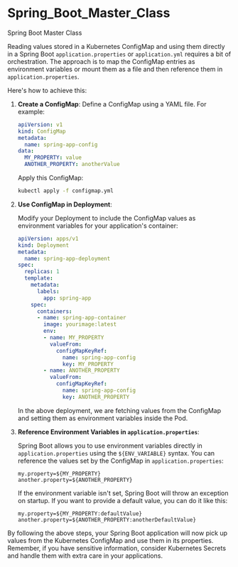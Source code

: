 # Spring_Boot_Master_Class
Spring Boot Master Class


Reading values stored in a Kubernetes ConfigMap and using them directly in a Spring Boot `application.properties` or `application.yml` requires a bit of orchestration. The approach is to map the ConfigMap entries as environment variables or mount them as a file and then reference them in `application.properties`.

Here's how to achieve this:

1. **Create a ConfigMap**:
   Define a ConfigMap using a YAML file. For example:

   ```yaml
   apiVersion: v1
   kind: ConfigMap
   metadata:
     name: spring-app-config
   data:
     MY_PROPERTY: value
     ANOTHER_PROPERTY: anotherValue
   ```

   Apply this ConfigMap:

   ```bash
   kubectl apply -f configmap.yml
   ```

2. **Use ConfigMap in Deployment**:
   
   Modify your Deployment to include the ConfigMap values as environment variables for your application's container:

   ```yaml
   apiVersion: apps/v1
   kind: Deployment
   metadata:
     name: spring-app-deployment
   spec:
     replicas: 1
     template:
       metadata:
         labels:
           app: spring-app
       spec:
         containers:
         - name: spring-app-container
           image: yourimage:latest
           env:
           - name: MY_PROPERTY
             valueFrom:
               configMapKeyRef:
                 name: spring-app-config
                 key: MY_PROPERTY
           - name: ANOTHER_PROPERTY
             valueFrom:
               configMapKeyRef:
                 name: spring-app-config
                 key: ANOTHER_PROPERTY
   ```

   In the above deployment, we are fetching values from the ConfigMap and setting them as environment variables inside the Pod.

3. **Reference Environment Variables in `application.properties`**:

   Spring Boot allows you to use environment variables directly in `application.properties` using the `${ENV_VARIABLE}` syntax. You can reference the values set by the ConfigMap in `application.properties`:

   ```properties
   my.property=${MY_PROPERTY}
   another.property=${ANOTHER_PROPERTY}
   ```

   If the environment variable isn't set, Spring Boot will throw an exception on startup. If you want to provide a default value, you can do it like this:

   ```properties
   my.property=${MY_PROPERTY:defaultValue}
   another.property=${ANOTHER_PROPERTY:anotherDefaultValue}
   ```

By following the above steps, your Spring Boot application will now pick up values from the Kubernetes ConfigMap and use them in its properties. Remember, if you have sensitive information, consider Kubernetes Secrets and handle them with extra care in your applications.
